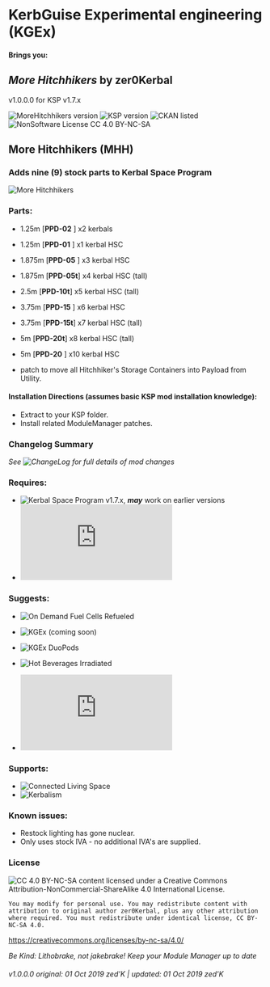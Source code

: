 <!-- Readme.md v1.0
MoreHitchhikers (MHH)
created: 01 Oct 19
updated: 01 Oct 19 -->

<!-- Download on SpaceDock or Github or Curseforge. Also available on CKAN. -->

# KerbGuise Experimental engineering (KGEx)
#### Brings you:
## *More Hitchhikers* by zer0Kerbal
v1.0.0.0 for KSP v1.7.x

![MoreHitchhikers version](https://img.shields.io/badge/MOD%20version-1.0.0.0-orange.svg?style=flat-square)
![KSP version](https://img.shields.io/badge/KSP%20version-1.7.x-66ccff.svg?style=flat-square)
![CKAN listed](https://img.shields.io/badge/CKAN-Indexed-brightgreen.svg)
![NonSoftware License CC 4.0 BY-NC-SA](https://img.shields.io/badge/NonSoftwareLicense-CC--4.0--BY--SA-lightgrey)

## More Hitchhikers (MHH)
### Adds nine (9) stock parts to Kerbal Space Program

![More Hitchhikers](https://i.postimg.cc/Vs3rb8wH/Heroshot-3-labels.png)

### Parts:
 + 1.25m [**PPD-02** ] x2 kerbals
 + 1.25m [**PPD-01** ] x1 kerbal HSC
 + 1.875m [**PPD-05** ] x3 kerbal HSC
 + 1.875m [**PPD-05t**] x4 kerbal HSC (tall)
 + 2.5m [**PPD-10t**] x5 kerbal HSC (tall)
 + 3.75m [**PPD-15** ] x6 kerbal HSC
 + 3.75m [**PPD-15t**] x7 kerbal HSC (tall)
 + 5m [**PPD-20t**] x8 kerbal HSC (tall)
 + 5m [**PPD-20** ] x10 kerbal HSC

+ patch to move all Hitchhiker's Storage Containers into Payload from Utility.

#### Installation Directions (assumes basic KSP mod installation knowledge):
- Extract to your KSP folder.
- Install related ModuleManager patches.

### Changelog Summary
*See ![ChangeLog](https://github.com/zer0Kerbal/KGRx/MoreHitchhikers/Changelog.cfg) for full details of mod changes*

### Requires:
 * ![Kerbal Space Program](https://kerbalspaceprogram.com) v1.7.x, ***may*** work on earlier versions
 * ![ModuleManager](http://forum.kerbalspaceprogram.com/index.php?/topic/50533-*)

### Suggests:
 * ![On Demand Fuel Cells Refueled](https://github.com/zer0Kerbal/ODFCr)
 - ![KGEx (coming soon)](https://github.com/zer0Kerbal/KGEx)
 * ![KGEx DuoPods](https://github.com/zer0Kerbal/KGEx/DuoPods)
 - ![Hot Beverages Irradiated](https://github.com/zer0Kerbal/HotBeverageIrradiated)
 * ![Kerbal Change Log](https://forum.kerbalspaceprogram.com/index.php?/topic/179207-*)

### Supports:
 * ![Connected Living Space](https://github.com/codepoetpbowden/ConnectedLivingSpace)
 * ![Kerbalism](https://github.com/Kerbalism/Kerbalism)

### Known issues:
 * Restock lighting has gone nuclear.
 * Only uses stock IVA - no additional IVA's are supplied.

### License
![[CC 4.0 BY-NC-SA](https://creativecommons.org/licenses/by-nc-sa/4.0/)](https://i.creativecommons.org/l/by-nc-sa/4.0/88x31.png "CC 4.0 BY-NC-SA")
content licensed under a Creative Commons Attribution-NonCommercial-ShareAlike 4.0 International License.

`You may modify for personal use. You may redistribute content with attribution to original author zer0Kerbal, plus any other attribution where required. You must redistribute under identical license, CC BY-NC-SA 4.0.`

https://creativecommons.org/licenses/by-nc-sa/4.0/

 *Be Kind: Lithobrake, not jakebrake! Keep your Module Manager up to date*

 ###### v1.0.0.0 original: 01 Oct 2019 zed'K | updated: 01 Oct 2019 zed'K
<!--
CC BY-NC-SA-4.0
zer0Kerbal-->
